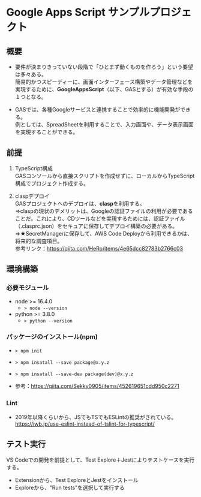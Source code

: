 # Google Apps Script サンプルプロジェクト
## 概要  
- 要件が決まりきっていない段階で「ひとまず動くものを作ろう」という要望は多々ある。  
簡易的かつスピーディーに、画面インターフェース構築やデータ管理などを実現するために、**GoogleAppsScript**（以下、GASとする）が有効な手段の１つとなる。  
  
- GASでは、各種Googleサービスと連携することで効率的に機能開発ができる。  
例としては、SpreadSheetを利用することで、入力画面や、データ表示画面を実現することができる。

## 前提
1) TypeScript構成  
GASコンソールから直接スクリプトを作成せずに、ローカルからTypeScript構成でプロジェクト作成する。

2) claspデプロイ  
GASプロジェクトへのデプロイは、**clasp**を利用する。  
⇒claspの現状のデメリットは、Googleの認証ファイルの利用が必要であることだ。これにより、CDツールなどを実現するためには、認証ファイル（.clasprc.json）をセキュアに保存してデプロイ構築の必要がある。  
⇒★SecretManagerに保存して、AWS Code Deployから利用できるかは、将来的な調査項目。  
参考リンク：https://qiita.com/HeRo/items/4e65dcc82783b2766c03  
  
## 環境構築  
###  必要モジュール
- node >= 16.4.0
  - `> node --version`
- python >= 3.8.0
  - `> python --version`

###  パッケージのインストール(npm)
- `> npm init`  
- `> npm insatall --save package@x.y.z`  
- `> npm insatall --save-dev package(dev)@x.y.z`  

- 参考：https://qiita.com/Sekky0905/items/452619651cdd950c2271  

###  Lint　 
- 2019年以降くらいから、JSでもTSでもESLintの推奨がされている。  
https://iwb.jp/use-eslint-instead-of-tslint-for-typescript/  

##  テスト実行
VS Codeでの開発を前提として、Test Explore＋Jestによりテストケースを実行する。  
- Extensionから、Test ExploreとJestをインストール    
- Exploreから、"Run tests"を選択して実行する  
